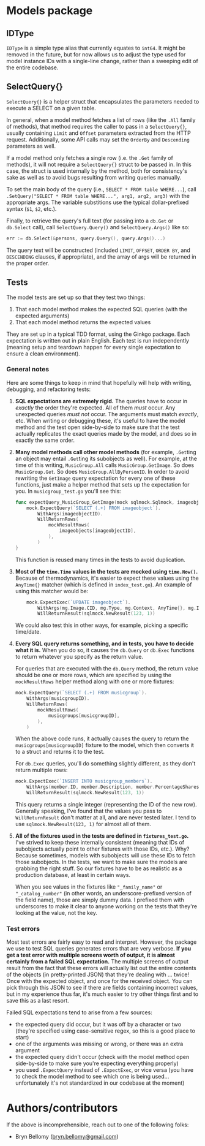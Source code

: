 
# Models package

## IDType

`IDType` is a simple type alias that currently equates to `int64`.  It might be removed in the future, but for now allows us to adjust the type used for model instance IDs with a single-line change, rather than a sweeping edit of the entire codebase.

## SelectQuery{}

`SelectQuery{}` is a helper struct that encapsulates the parameters needed to execute a SELECT on a given table.

In general, when a model method fetches a list of rows (like the `.All` family of methods), that method requires the caller to pass in a `SelectQuery{}`, usually containing `Limit` and `Offset` parameters extracted from the HTTP request.  Additionally, some API calls may set the `OrderBy` and `Descending` parameters as well.

If a model method only fetches a single row (i.e. the `.Get` family of methods), it will not require a `SelectQuery{}` struct to be passed in.  In this case, the struct is used internally by the method, both for consistency's sake as well as to avoid bugs resulting from writing queries manually.

To set the main body of the query (i.e., `SELECT * FROM table WHERE...`), call `.SetQuery("SELECT * FROM table WHERE...", arg1, arg2, arg3)` with the appropriate args.  The variable substitions use the typical dollar-prefixed syntax (`$1`, `$2`, etc.).

Finally, to retrieve the query's full text (for passing into a `db.Get` or `db.Select` call), call `SelectQuery.Query()` and `SelectQuery.Args()` like so:

```go
err := db.Select(&persons, query.Query(), query.Args()...)
```

The query text will be constructed (included `LIMIT`, `OFFSET`, `ORDER BY`, and `DESCENDING` clauses, if appropriate), and the array of args will be returned in the proper order.

## Tests

The model tests are set up so that they test two things:

1) That each model method makes the expected SQL queries (with the expected arguments)
2) That each model method returns the expected values

They are set up in a typical TDD format, using the Ginkgo package.  Each expectation is written out in plain English.  Each test is run independently (meaning setup and teardown happen for every single expectation to ensure a clean environment).

### General notes

Here are some things to keep in mind that hopefully will help with writing, debugging, and refactoring tests:

1) **SQL expectations are extremely rigid.**  The queries have to occur in *exactly* the order they're expected.  All of them *must* occur.  Any unexpected queries *must not* occur.  The arguments must match *exactly*, etc.  When writing or debugging these, it's useful to have the model method and the test open side-by-side to make sure that the test actually replicates the exact queries made by the model, and does so in exactly the same order.

2) **Many model methods call other model methods** (for example, `.Get`ting an object may entail `.Get`ting its subobjects as well).  For example, at the time of this writing, `MusicGroup.All` calls `MusicGroup.GetImage`.  So does `MusicGroup.Get`.  So does `MusicGroup.AllByPersonID`.  In order to avoid rewriting the `GetImage` query expectation for every one of these functions, just make a helper method that sets up the expectation for you.  In `musicgroup_test.go` you'll see this:

    ```go
    func expectQuery_MusicGroup_GetImage(mock sqlmock.Sqlmock, imageobjectID IDType) {
        mock.ExpectQuery(`SELECT (.+) FROM imageobject`).
            WithArgs(imageobjectID).
            WillReturnRows(
                mockResultRows(
                    imageobjects[imageobjectID],
                ),
            )
    }
    ```

    This function is reused many times in the tests to avoid duplication.

3) **Most of the `time.Time` values in the tests are mocked using `time.Now()`.**  Because of thermodynamics, it's easier to expect these values using the `AnyTime{}` matcher (which is defined in `index_test.go`).  An example of using this matcher would be:

    ```go
        mock.ExpectExec(`UPDATE imageobject`).
            WithArgs(mg.Image.CID, mg.Type, mg.Context, AnyTime{}, mg.Image.ContentURL, mg.Image.EncodingFormat, mg.Image.ID).
            WillReturnResult(sqlmock.NewResult(123, 1))
    ```

    We could also test this in other ways, for example, picking a specific time/date.

4) **Every SQL query returns something, and in tests, you have to decide what it is.**  When you do so, it causes the `db.Query` or `db.Exec` functions to return whatever you specify as the return value.

    For queries that are executed with the `db.Query` method, the return value should be one or more rows, which are specified by using the `mockResultRows` helper method along with one or more fixtures:

    ```go
    mock.ExpectQuery(`SELECT (.+) FROM musicgroup`).
        WithArgs(musicgroupID).
        WillReturnRows(
            mockResultRows(
                musicgroups[musicgroupID],
            ),
        )
    ```

    When the above code runs, it actually causes the query to return the `musicgroups[musicgroupID]` fixture to the model, which then converts it to a struct and returns it to the test.

    For `db.Exec` queries, you'll do something slightly different, as they don't return multiple rows:

    ```go
    mock.ExpectExec(`INSERT INTO musicgroup_members`).
        WithArgs(member.ID, member.Description, member.PercentageShares, member.MusicGroupAdmin).
        WillReturnResult(sqlmock.NewResult(123, 1))
    ```

    This query returns a single integer (representing the ID of the new row).  Generally speaking, I've found that the values you pass to `WillReturnResult` don't matter at all, and are never tested later.  I tend to use `sqlmock.NewResult(123, 1)` for almost all of them.

5) **All of the fixtures used in the tests are defined in `fixtures_test.go`.**  I've strived to keep these internally consistent (meaning that IDs of subobjects actually point to other fixtures with those IDs, etc.).  Why?  Because sometimes, models with subobjects will use these IDs to fetch those subobjects.  In the tests, we want to make sure the models are grabbing the right stuff.  So our fixtures have to be as realistic as a production database, at least in certain ways.

    When you see values in the fixtures like `"_family_name"` or `"_catalog_number"` (in other words, an underscore-prefixed version of the field name), those are simply dummy data.  I prefixed them with underscores to make it clear to anyone working on the tests that they're looking at the value, not the key.

### Test errors

Most test errors are fairly easy to read and interpret.  However, the package we use to test SQL queries generates errors that are very verbose.  **If you get a test error with multiple screens worth of output, it is almost certainly from a failed SQL expectation.**  The multiple screens of output result from the fact that these errors will actually list out the entire contents of the objects (in pretty-printed JSON) that they're dealing with ... twice!  Once with the expected object, and once for the received object.  You can pick through this JSON to see if there are fields containing incorrect values, but in my experience thus far, it's much easier to try other things first and to save this as a last resort.

Failed SQL expectations tend to arise from a few sources:
- the expected query did occur, but it was off by a character or two (they're specified using case-sensitive regex, so this is a good place to start)
- one of the arguments was missing or wrong, or there was an extra argument
- the expected query didn't occur (check with the model method open side-by-side to make sure you're expecting everything properly)
- you used `.ExpectQuery` instead of `.ExpectExec`, or vice versa (you have to check the model method to see which one is being used... unfortunately it's not standardized in our codebase at the moment)




# Authors/contributors

If the above is incomprehensible, reach out to one of the following folks:

- Bryn Bellomy (<bryn.bellomy@gmail.com>)

